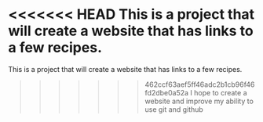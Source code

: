 <<<<<<< HEAD
This is a project that will create a website that has links to a few recipes.
=======
This is a project that will create a website that has links to a few recipes.
>>>>>>> 462ccf63aef5ff46adc2b1cb96f46fd2dbe0a52a
I hope to create a website and improve my ability to use git and github